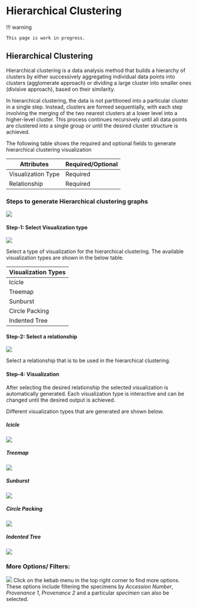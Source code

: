 # Hierarchical Clustering

!!! warning

    This page is work in progress.

## Hierarchical Clustering

Hierarchical clustering is a data analysis method that builds a hierarchy of clusters by either successively aggregating
individual data points into clusters (agglomerate approach) or dividing a large cluster into smaller ones (divisive 
approach), based on their similarity. 

In hierarchical clustering, the data is not partitioned into a particular cluster in a single step. Instead, clusters 
are formed sequentially, with each step involving the merging of the two nearest clusters at a lower level into a 
higher-level cluster. This process continues recursively until all data points are clustered into a single group or until 
the desired cluster structure is achieved.

The following table shows the required and optional fields to generate hierarchical clustering visualization

Attributes        | Required/Optional
----------------- | -------------- 
Visualization Type| Required
Relationship      | Required

### Steps to generate Hierarchical clustering graphs

![](media/hierarchical-clustering.gif)

#### Step-1: Select Visualization type

![](media/hierarchical-clustering-type.png)

Select a type of visualization for the hierarchical clustering. The available visualization types are shown in the below
table.

Visualization Types |
--------------------| 
Icicle              |
Treemap             |
Sunburst            |
Circle Packing      |
Indented Tree       |

#### Step-2: Select a relationship

![](media/hierarchical-clustering-relationship.png)

Select a relationship that is to be used in the hierarchical clustering.

#### Step-4: Visualization 

After selecting the desired relationship the selected visualization is automatically generated. Each visualization type 
is interactive and can be changed until the desired output is achieved.

Different visualization types that are generated are shown below.

##### Icicle
![](media/hierarchical-clustering-icicle.png)

##### Treemap
![](media/hierarchical-clustering-treemap.png)

##### Sunburst
![](media/hierarchical-clustering-sunburst.png)

##### Circle Packing
![](media/hierarchical-clustering-circle-packing.png)

##### Indented Tree
![](media/hierarchical-clustering-indented-tree.png)

### More Options/ Filters:

![](media/hierarchical-clustering-more-options.png)
Click on the kebab menu in the top right corner to find more options. These options include filtering the specimens by
*Accession Number*, *Provenance 1*, *Provenance 2* and a particular *specimen* can also be selected.


